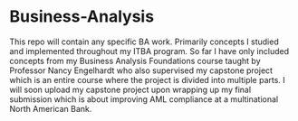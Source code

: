 # Business-Analysis
This repo will contain any specific BA work. Primarily concepts I studied and implemented throughout my ITBA program. So far I have only included concepts from my Business Analysis Foundations course taught by Professor Nancy Engelhardt who also supervised my capstone project which is an entire course where the project is divided into multiple parts. I will soon upload my capstone project upon wrapping up my final submission which is about improving AML compliance at a multinational North American Bank.
